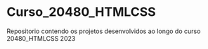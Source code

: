 # Curso_20480_HTMLCSS
Repositorio contendo os projetos desenvolvidos ao longo do curso 20480_HTMLCSS 2023
